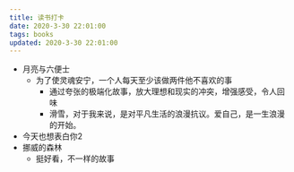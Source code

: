```yaml
---
title: 读书打卡
date: 2020-3-30 22:01:00
tags: books
updated: 2020-3-30 22:01:00
---
```


- 月亮与六便士
    - 为了使灵魂安宁，一个人每天至少该做两件他不喜欢的事
        - 通过夸张的极端化故事，放大理想和现实的冲突，增强感受，令人回味
        - 滑雪，对于我来说，是对平凡生活的浪漫抗议。爱自己，是一生浪漫的开始。
- 今天也想表白你2
- 挪威的森林
    - 挺好看，不一样的故事
